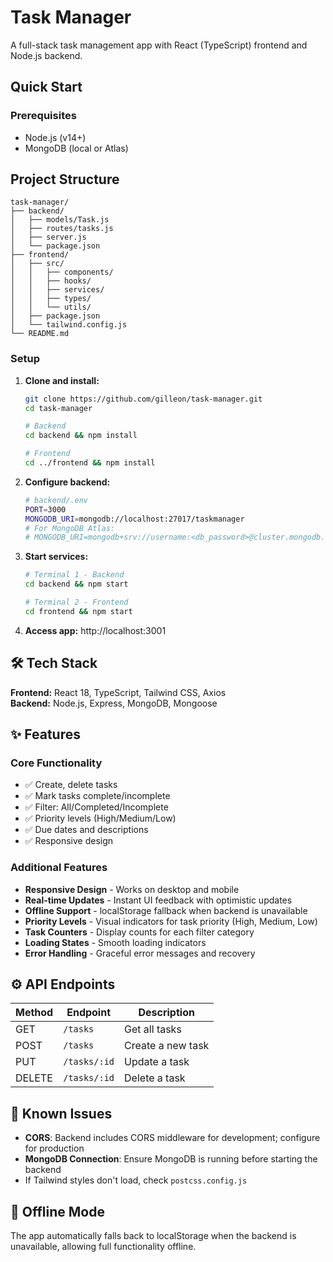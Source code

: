 # Task Manager

A full-stack task management app with React (TypeScript) frontend and Node.js backend.

## Quick Start

### Prerequisites
- Node.js (v14+)
- MongoDB (local or Atlas)

## Project Structure

```
task-manager/
├── backend/
│   ├── models/Task.js
│   ├── routes/tasks.js
│   ├── server.js
│   └── package.json
├── frontend/
│   ├── src/
│   │   ├── components/
│   │   ├── hooks/
│   │   ├── services/
│   │   ├── types/
│   │   └── utils/
│   ├── package.json
│   └── tailwind.config.js
└── README.md
```

### Setup

1. **Clone and install:**
   ```bash
   git clone https://github.com/gilleon/task-manager.git
   cd task-manager
   
   # Backend
   cd backend && npm install
   
   # Frontend  
   cd ../frontend && npm install
   ```

2. **Configure backend:**
   ```bash
   # backend/.env
   PORT=3000
   MONGODB_URI=mongodb://localhost:27017/taskmanager
   # For MongoDB Atlas:
   # MONGODB_URI=mongodb+srv://username:<db_password>@cluster.mongodb.net/taskmanager
   ```

3. **Start services:**
   ```bash
   # Terminal 1 - Backend
   cd backend && npm start
   
   # Terminal 2 - Frontend
   cd frontend && npm start
   ```

4. **Access app:** http://localhost:3001

## 🛠️ Tech Stack

**Frontend:** React 18, TypeScript, Tailwind CSS, Axios  
**Backend:** Node.js, Express, MongoDB, Mongoose

## ✨ Features

### Core Functionality
- ✅ Create, delete tasks
- ✅ Mark tasks complete/incomplete  
- ✅ Filter: All/Completed/Incomplete
- ✅ Priority levels (High/Medium/Low)
- ✅ Due dates and descriptions
- ✅ Responsive design


### Additional Features
- **Responsive Design** - Works on desktop and mobile
- **Real-time Updates** - Instant UI feedback with optimistic updates
- **Offline Support** - localStorage fallback when backend is unavailable
- **Priority Levels** - Visual indicators for task priority (High, Medium, Low)
- **Task Counters** - Display counts for each filter category
- **Loading States** - Smooth loading indicators
- **Error Handling** - Graceful error messages and recovery

## ⚙️ API Endpoints

| Method | Endpoint | Description |
|--------|----------|-------------|
| GET    | `/tasks` | Get all tasks |
| POST   | `/tasks` | Create a new task |
| PUT    | `/tasks/:id` | Update a task |
| DELETE | `/tasks/:id` | Delete a task |
## 🐛 Known Issues

- **CORS**: Backend includes CORS middleware for development; configure for production
- **MongoDB Connection**: Ensure MongoDB is running before starting the backend
- If Tailwind styles don't load, check `postcss.config.js`

## 📱 Offline Mode

The app automatically falls back to localStorage when the backend is unavailable, allowing full functionality offline.